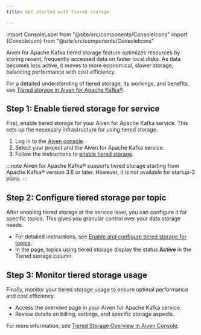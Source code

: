 ```yaml
---
title: Get started with tiered storage

---
```

import ConsoleLabel from "@site/src/components/ConsoleIcons"
import {ConsoleIcon} from "@site/src/components/ConsoleIcons"

Aiven for Apache Kafka tiered storage feature optimizes resources by storing recent, frequently accessed data on faster local disks. As data becomes less active, it moves to more economical, slower storage, balancing performance with cost efficiency.

For a detailed understanding of tiered storage, its workings, and benefits, see
[Tiered storage in Aiven for Apache Kafka®](/docs/products/kafka/concepts/kafka-tiered-storage).

## Step 1: Enable tiered storage for service

First, enable tiered storage for your Aiven for Apache Kafka service. This
sets up the necessary infrastructure for using tiered storage.

1. Log in to the [Aiven console](https://console.aiven.io/).
1. Select your project and the Aiven for Apache Kafka service.
1. Follow the instructions to [enable tiered storage](/docs/products/kafka/howto/enable-kafka-tiered-storage).

:::note
Aiven for Apache Kafka® supports tiered storage starting from Apache Kafka® version
3.6 or later. However, it is not available for startup-2 plans.
:::

## Step 2: Configure tiered storage per topic

After enabling tiered storage at the service level, you can configure it for
specific topics. This gives you granular control over your data storage needs.

- For detailed instructions, see [Enable and configure tiered storage for topics](/docs/products/kafka/howto/configure-topic-tiered-storage).
- In the <ConsoleLabel name="topics" /> page, topics using tiered storage display
  the status **Active** in the Tiered storage column.

## Step 3: Monitor tiered storage usage

Finally, monitor your tiered storage usage to ensure optimal performance and
cost efficiency.

- Access the <ConsoleLabel name="Tiered storage" /> overviwe page in your
  Aiven for Apache Kafka service.
- Review details on billing, settings, and specific storage aspects.

For more information, see
[Tiered Storage Overview in Aiven Console](/docs/products/kafka/howto/tiered-storage-overview-page).
